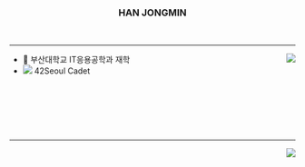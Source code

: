 <div align="center">
  <h3>HAN JONGMIN</h3>
  <br>
</div>
<hr>

<div>
  <a href="https://solved.ac/tim4974"><img align="right" src="http://mazassumnida.wtf/api/v2/generate_badge?boj=tim4974&theme=dark"/></a>
  <ul>
    <li> 🏫 부산대학교 IT응용공학과 재학</li>
    <li> <img src="https://img.shields.io/badge/Seoul-000000?style=flat-square&logo=42&logoColor=FFFFFF"/> 42Seoul Cadet </li>
  </ul>
  <br>
  <br>
  <br>
  <br>
  <br>
</div>
<hr>
<div>
  <a><img align="right" src="https://github-readme-stats.vercel.app/api?username=Hanjjong&show_icons=true&theme=radical"/></a>
</div>


